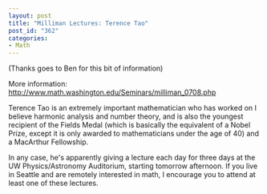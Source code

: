 ```yaml
--- 
layout: post
title: "Milliman Lectures: Terence Tao"
post_id: "362"
categories:
- Math
---
```

(Thanks goes to Ben for this bit of information)

More information: <a href="http://www.math.washington.edu/Seminars/milliman_0708.php">http://www.math.washington.edu/Seminars/milliman_0708.php</a>

Terence Tao is an extremely important mathematician who has worked on I believe harmonic analysis and number theory, and is also the youngest recipient of the Fields Medal (which is basically the equivalent of a Nobel Prize, except it is only awarded to mathematicians under the age of 40) and a MacArthur Fellowship.

In any case, he's apparently giving a lecture each day for three days at the UW Physics/Astronomy Auditorium, starting tomorrow afternoon.  If you live in Seattle and are remotely interested in math, I encourage you to attend at least one of these lectures.
